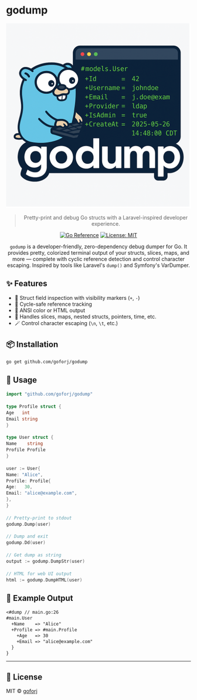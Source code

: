 # godump

<p align="center">
  <img src="./assets/godump.png" width="600" alt="godump logo">
</p>

<blockquote align="center">
    Pretty-print and debug Go structs with a Laravel-inspired developer experience.
</blockquote>

<p align="center">
    <a href="https://pkg.go.dev/github.com/goforj/godump"><img src="https://pkg.go.dev/badge/github.com/goforj/godump.svg" alt="Go Reference"></a>
    <a href="LICENSE"><img src="https://img.shields.io/badge/license-MIT-blue.svg" alt="License: MIT"></a>
</p>

<p align="center">
  <code>godump</code> is a developer-friendly, zero-dependency debug dumper for Go. It provides pretty, colorized terminal output of your structs, slices, maps, and more — complete with cyclic reference detection and control character escaping.
    Inspired by tools like Laravel's <code>dump()</code> and Symfony's VarDumper.
</p>

## ✨ Features

- 🧠 Struct field inspection with visibility markers (`+`, `-`)
- 🔄 Cycle-safe reference tracking
- 🎨 ANSI color or HTML output
- 🧪 Handles slices, maps, nested structs, pointers, time, etc.
- 🪄 Control character escaping (`\n`, `\t`, etc.)

## 📦 Installation

```bash
go get github.com/goforj/godump
````

## 🚀 Usage

```go
import "github.com/goforj/godump"

type Profile struct {
Age   int
Email string
}

type User struct {
Name    string
Profile Profile
}

user := User{
Name: "Alice",
Profile: Profile{
Age:   30,
Email: "alice@example.com",
},
}

// Pretty-print to stdout
godump.Dump(user)

// Dump and exit
godump.Dd(user)

// Get dump as string
output := godump.DumpStr(user)

// HTML for web UI output
html := godump.DumpHTML(user)
```

## 🧪 Example Output

```text
<#dump // main.go:26
#main.User
  +Name    => "Alice"
  +Profile => #main.Profile
    +Age   => 30
    +Email => "alice@example.com"
  }
}
```

---

## 🧩 License

MIT © [goforj](https://github.com/goforj)